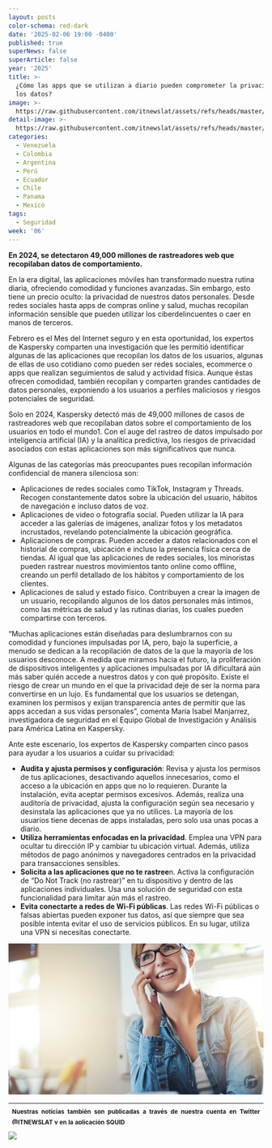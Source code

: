 ```yaml
---
layout: posts
color-schema: red-dark
date: '2025-02-06 19:00 -0400'
published: true
superNews: false
superArticle: false
year: '2025'
title: >-
  ¿Cómo las apps que se utilizan a diario pueden comprometer la privacidad de
  los datos?
image: >-
  https://raw.githubusercontent.com/itnewslat/assets/refs/heads/master/img/540x320/Usando-Celular-p.jpg
detail-image: >-
  https://raw.githubusercontent.com/itnewslat/assets/refs/heads/master/img/1024x680/Usando-Celular-g.jpg
categories:
  - Venezuela
  - Colombia
  - Argentina
  - Perú
  - Ecuador
  - Chile
  - Panama
  - Mexico
tags:
  - Seguridad
week: '06'
---
```

**En 2024, se detectaron 49,000 millones de rastreadores web que recopilaban datos de comportamiento.**
 
En la era digital, las aplicaciones móviles han transformado nuestra rutina diaria, ofreciendo comodidad y funciones avanzadas. Sin embargo, esto tiene un precio oculto: la privacidad de nuestros datos personales. Desde redes sociales hasta apps de compras online y salud, muchas recopilan información sensible que pueden utilizar los ciberdelincuentes o caer en manos de terceros.
 
Febrero es el Mes del Internet seguro y en esta oportunidad, los expertos de Kaspersky comparten una investigación que les permitió identificar algunas de las aplicaciones que recopilan los datos de los usuarios, algunas de ellas de uso cotidiano como pueden ser redes sociales, ecommerce o apps que realizan seguimientos de salud y actividad física. Aunque éstas ofrecen comodidad, también recopilan y comparten grandes cantidades de datos personales, exponiendo a los usuarios a perfiles maliciosos y riesgos potenciales de seguridad.
 
Solo en 2024, Kaspersky detectó más de 49,000 millones de casos de rastreadores web que recopilaban datos sobre el comportamiento de los usuarios en todo el mundo1. Con el auge del rastreo de datos impulsado por inteligencia artificial (IA) y la analítica predictiva, los riesgos de privacidad asociados con estas aplicaciones son más significativos que nunca.
 
Algunas de las categorías más preocupantes pues recopilan información confidencial de manera silenciosa son:
 
- Aplicaciones de redes sociales como TikTok, Instagram y Threads. Recogen constantemente datos sobre la ubicación del usuario, hábitos de navegación e incluso datos de voz.
- Aplicaciones de video o fotografía social. Pueden utilizar la IA para acceder a las galerías de imágenes, analizar fotos y los metadatos incrustados, revelando potencialmente la ubicación geográfica.
- Aplicaciones de compras. Pueden acceder a datos relacionados con el historial de compras, ubicación e incluso la presencia física cerca de tiendas. Al igual que las aplicaciones de redes sociales, los minoristas pueden rastrear nuestros movimientos tanto online como offline, creando un perfil detallado de los hábitos y comportamiento de los clientes.
- Aplicaciones de salud y estado físico. Contribuyen a crear la imagen de un usuario, recopilando algunos de los datos personales más íntimos, como las métricas de salud y las rutinas diarias, los cuales pueden compartirse con terceros.
 
“Muchas aplicaciones están diseñadas para deslumbrarnos con su comodidad y funciones impulsadas por IA, pero, bajo la superficie, a menudo se dedican a la recopilación de datos de la que la mayoría de los usuarios desconoce. A medida que miramos hacia el futuro, la proliferación de dispositivos inteligentes y aplicaciones impulsadas por IA dificultará aún más saber quién accede a nuestros datos y con qué propósito. Existe el riesgo de crear un mundo en el que la privacidad deje de ser la norma para convertirse en un lujo. Es fundamental que los usuarios se detengan, examinen los permisos y exijan transparencia antes de permitir que las apps accedan a sus vidas personales”, comenta María Isabel Manjarrez, investigadora de seguridad en el Equipo Global de Investigación y Análisis para América Latina en Kaspersky.
 
Ante este escenario, los expertos de Kaspersky comparten cinco pasos para ayudar a los usuarios a cuidar su privacidad:
 
- **Audita y ajusta permisos y configuración**: Revisa y ajusta los permisos de tus aplicaciones, desactivando aquellos innecesarios, como el acceso a la ubicación en apps que no lo requieren. Durante la instalación, evita aceptar permisos excesivos. Además, realiza una auditoría de privacidad, ajusta la configuración según sea necesario y desinstala las aplicaciones que ya no utilices. La mayoría de los usuarios tiene decenas de apps instaladas, pero solo usa unas pocas a diario.
- **Utiliza herramientas enfocadas en la privacidad**. Emplea una VPN para ocultar tu dirección IP y cambiar tu ubicación virtual. Además, utiliza métodos de pago anónimos y navegadores centrados en la privacidad para transacciones sensibles.
- **Solicita a las aplicaciones que no te rastree**n. Activa la configuración de “Do Not Track (no rastrear)” en tu dispositivo y dentro de las aplicaciones individuales. Usa una solución de seguridad con esta funcionalidad para limitar aún más el rastreo.
- **Evita conectarte a redes de Wi-Fi públicas**. Las redes Wi-Fi públicas o falsas abiertas pueden exponer tus datos, así que siempre que sea posible intenta evitar el uso de servicios públicos. En su lugar, utiliza una VPN si necesitas conectarte.


![](https://raw.githubusercontent.com/itnewslat/assets/refs/heads/master/img/540x320/Usando-Celular-p.jpg)

<table style="height: 42px;" width="569">
<tbody>
<tr>
<td style="text-align: justify;"><sub><strong>Nuestras noticias también son publicadas a través de nuestra cuenta en Twitter <a href="https://twitter.com/itnewslat?lang=es">@ITNEWSLAT</a> y en la aplicación <a href="https://squidapp.co/en/">SQUID</a></strong></sub></td>
</tr>
</tbody>
</table>

<img src="https://tracker.metricool.com/c3po.jpg?hash=56f88a41e39ab42c063cc51676587a04"/>
